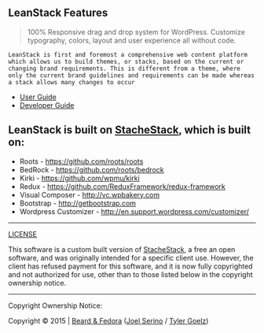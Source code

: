## LeanStack Features

> 100% Responsive drag and drop system for WordPress. Customize typography, colors, layout and user experience all without code.

`LeanStack is first and foremost a comprehensive web content platform which allows us to build themes, or stacks, based on the current or changing brand requirements. This is different from a theme, where only the current brand guidelines and requirements can be made whereas a stack allows many changes to occur`

* [User Guide](User-Guide)
* [Developer Guide](https://beardandfedora.github.io/StacheStack)

## LeanStack is built on [StacheStack](https://github.com/BeardandFedora/StacheStack), which is built on:

* Roots - https://github.com/roots/roots
* BedRock - https://github.com/roots/bedrock
* Kirki - https://github.com/wpmu/kirki
* Redux - https://github.com/ReduxFramework/redux-framework
* Visual Composer - http://vc.wpbakery.com
* Bootstrap - http://getbootstrap.com
* Wordpress Customizer - http://en.support.wordpress.com/customizer/

---

[LICENSE](LICENSE)

This software is a custom built version of [StacheStack](https://github.com/BeardandFedora/StacheStack), a free an open software, and was originally intended for a specific client use. However, the client has refused payment for this software, and it is now fully copyrighted and not authorized for use, other than to those listed below in the copyright ownership notice. 

---

Copyright Ownership Notice:

Copyright © 2015 | [Beard & Fedora](mailto:dmca@beardandfedora.com) ([Joel Serino](mailto:fedora@beardandfedora.com) / [Tyler Goelz](mailto:beard@beardandfedora.com))
